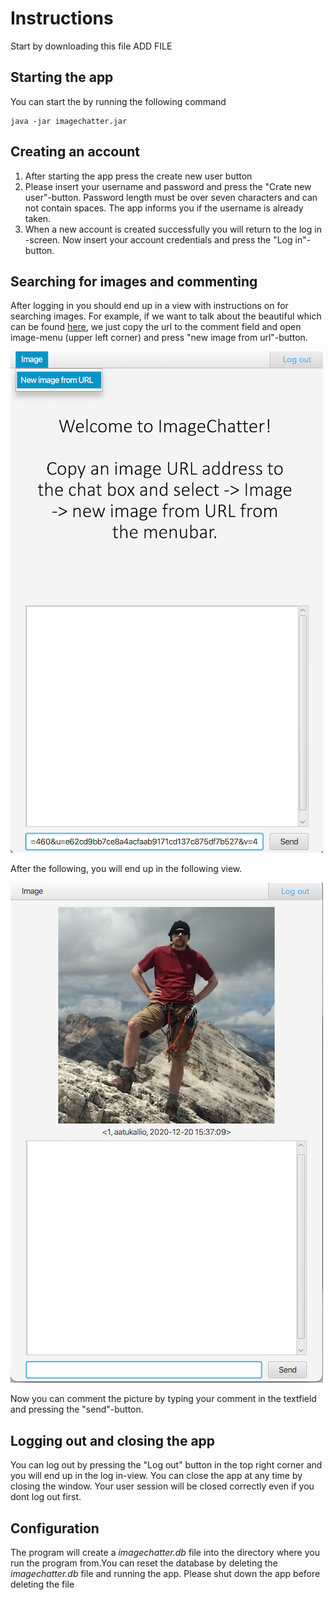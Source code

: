 # Instructions

Start by downloading this file ADD FILE

## Starting the app

You can start the by running the following command

```
java -jar imagechatter.jar
```

## Creating an account

1. After starting the app press the create new user button
2. Please insert your username and password and press the "Crate new user"-button. Password length must be over seven characters and can not contain spaces. The app informs you if the username is already taken.
3. When a new account is created successfully you will return to the log in -screen. Now insert your account credentials and press the "Log in"-button.

## Searching for images and commenting

After logging in you should end up in a view with instructions on for searching images. For example, if we want to talk about the beautiful which can be found [here](https://avatars2.githubusercontent.com/u/523235?s=460&u=e62cd9bb7ce8a4acfaab9171cd137c875df7b527&v=4), we just copy the url to the comment field and open image-menu (upper left corner) and press "new image from url"-button. 

![instructions](https://github.com/kallioaa/ot-harjoitustyo/blob/master/dokumentaatio/pictures/searchImage.png)

After the following, you will end up in the following view.

![instructions](https://github.com/kallioaa/ot-harjoitustyo/blob/master/dokumentaatio/pictures/imageSearched.png)

Now you can comment the picture by typing your comment in the textfield and pressing the "send"-button.

## Logging out and closing the app

You can log out by pressing the "Log out" button in the top right corner and you will end up in the log in-view. You can close the app at any time by closing the window. Your user session will be closed correctly even if you dont log out first.

## Configuration

The program will create a *imagechatter.db* file into the directory where you run the program from.You can reset the database by deleting the *imagechatter.db* file 
and running the app. Please shut down the app before deleting the file
